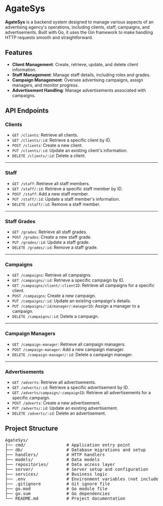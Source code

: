 # AgateSys

**AgateSys** is a backend system designed to manage various aspects of an advertising agency's operations, including clients, staff, campaigns, and advertisements. Built with Go, it uses the Gin framework to make handling HTTP requests smooth and straightforward.

## Features

- **Client Management**: Create, retrieve, update, and delete client information.
- **Staff Management**: Manage staff details, including roles and grades.
- **Campaign Management**: Oversee advertising campaigns, assign managers, and monitor progress.
- **Advertisement Handling**: Manage advertisements associated with campaigns.

## API Endpoints

### Clients
- `GET /clients`: Retrieve all clients.
- `GET /clients/:id`: Retrieve a specific client by ID.
- `POST /clients`: Create a new client.
- `PUT /clients/:id`: Update an existing client's information.
- `DELETE /clients/:id`: Delete a client.

---

### Staff
- `GET /staff`: Retrieve all staff members.
- `GET /staff/:id`: Retrieve a specific staff member by ID.
- `POST /staff`: Add a new staff member.
- `PUT /staff/:id`: Update a staff member's information.
- `DELETE /staff/:id`: Remove a staff member.

---

### Staff Grades
- `GET /grades`: Retrieve all staff grades.
- `POST /grades`: Create a new staff grade.
- `PUT /grades/:id`: Update a staff grade.
- `DELETE /grades/:id`: Remove a staff grade.

---

### Campaigns
- `GET /campaigns`: Retrieve all campaigns.
- `GET /campaigns/:id`: Retrieve a specific campaign by ID.
- `GET /campaigns/client/:clientID`: Retrieve all campaigns for a specific client.
- `POST /campaigns`: Create a new campaign.
- `PUT /campaigns/:id`: Update an existing campaign's details.
- `PUT /campaigns/:id/manager/:managerID`: Assign a manager to a campaign.
- `DELETE /campaigns/:id`: Delete a campaign.

---

### Campaign Managers
- `GET /campaign-manager`: Retrieve all campaign managers.
- `POST /campaign-manager`: Add a new campaign manager.
- `DELETE /campaign-manager/:id`: Delete a campaign manager.

---

### Advertisements
- `GET /adverts`: Retrieve all advertisements.
- `GET /adverts/:id`: Retrieve a specific advertisement by ID.
- `GET /adverts/campaign/:campaignID`: Retrieve all advertisements for a specific campaign.
- `POST /adverts`: Create a new advertisement.
- `PUT /adverts/:id`: Update an existing advertisement.
- `DELETE /adverts/:id`: Delete an advertisement.


## Project Structure

<pre>
AgateSys/
├── cmd/                # Application entry point
├── db/                 # Database migrations and setup
├── handlers/           # HTTP handlers
├── models/             # Data models
├── repositories/       # Data access layer
├── server/             # Server setup and configuration
├── services/           # Business logic
├── .env                # Environment variables (not included in repo)
├── .gitignore          # Git ignore file
├── go.mod              # Go module file
├── go.sum              # Go dependencies
└── README.md           # Project documentation
</pre>
